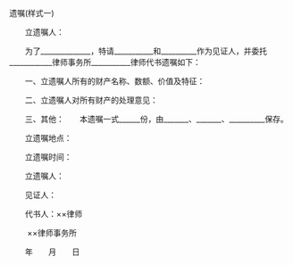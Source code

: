 



遗嘱(样式一)



 

　　立遗嘱人：

　　为了______________，特请___________和__________作为见证人，并委托____________律师事务所___________律师代书遗嘱如下：

　　一、立遗嘱人所有的财产名称、数额、价值及特征：　　

　　二、立遗嘱人对所有财产的处理意见：　　

　　三、其他：　　本遗嘱一式______份，由_______、_______、__________保存。

　　立遗嘱地点：

　　立遗嘱时间：　　　　　　　　　　　　　　　　　　　　　　　　 

　　立遗嘱人：　　　　　　　　　　　　　　　　 

　　见证人：

　　代书人：××律师

　　 ××律师事务所

　　年　　月　　日